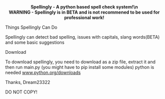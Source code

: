 <div align="center">
  <b>Spellingly - A python based spell check system!\n</b>
 </div>
 
 
<div align="center">
  <b>WARNING - Spellingly is in BETA and is not recommened to be used for professional work!</b>
 </div>

Things Spellingly Can Do<br />
  
Spellingly can detect bad spelling, issues with capitals, slang words(BETA) and some basic suggestions

Download<br />

To download spellingly, you need to download as a zip file, extract it and then run main.py (you might have to pip install some modules)
python is needed
www.python.org/downloads

Thanks, 
Dream23322

DO NOT COPY!
